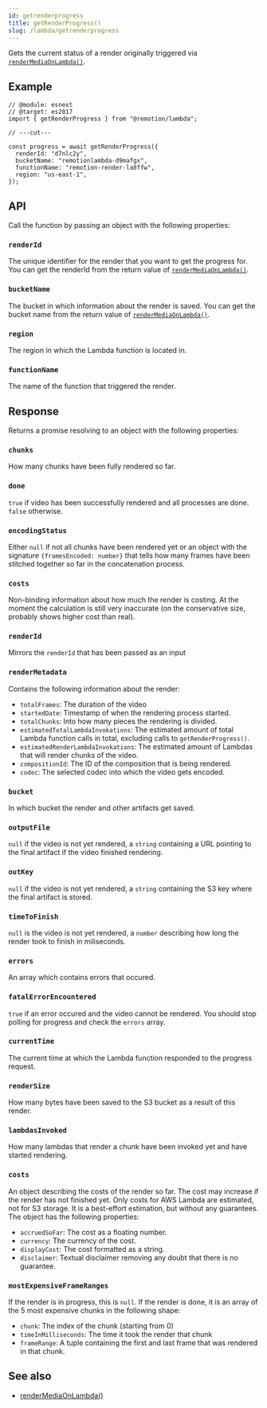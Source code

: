 ```yaml
---
id: getrenderprogress
title: getRenderProgress()
slug: /lambda/getrenderprogress
---
```


Gets the current status of a render originally triggered via [`renderMediaOnLambda()`](/docs/lambda/rendermediaonlambda).

## Example

```tsx twoslash
// @module: esnext
// @target: es2017
import { getRenderProgress } from "@remotion/lambda";

// ---cut---

const progress = await getRenderProgress({
  renderId: "d7nlc2y",
  bucketName: "remotionlambda-d9mafgx",
  functionName: "remotion-render-la8ffw",
  region: "us-east-1",
});
```

## API

Call the function by passing an object with the following properties:

### `renderId`

The unique identifier for the render that you want to get the progress for. You can get the renderId from the return value of [`renderMediaOnLambda()`](/docs/lambda/renderMediaonlambda).

### `bucketName`

The bucket in which information about the render is saved. You can get the bucket name from the return value of [`renderMediaOnLambda()`](/docs/lambda/rendermediaonlambda).

### `region`

The region in which the Lambda function is located in.

### `functionName`

The name of the function that triggered the render.

## Response

Returns a promise resolving to an object with the following properties:

### `chunks`

How many chunks have been fully rendered so far.

### `done`

`true` if video has been successfully rendered and all processes are done. `false` otherwise.

### `encodingStatus`

Either `null` if not all chunks have been rendered yet or an object with the signature `{framesEncoded: number}` that tells how many frames have been stitched together so far in the concatenation process.

### `costs`

Non-binding information about how much the render is costing. At the moment the calculation is still very inaccurate (on the conservative size, probably shows higher cost than real).

### `renderId`

Mirrors the `renderId` that has been passed as an input

### `renderMetadata`

Contains the following information about the render:

- `totalFrames`: The duration of the video
- `startedDate`: Timestamp of when the rendering process started.
- `totalChunks`: Into how many pieces the rendering is divided.
- `estimatedTotalLambdaInvokations`: The estimated amount of total Lambda function calls in total, excluding calls to `getRenderProgress()`.
- `estimatedRenderLambdaInvokations`: The estimated amount of Lambdas that will render chunks of the video.
- `compositionId`: The ID of the composition that is being rendered.
- `codec`: The selected codec into which the video gets encoded.

### `bucket`

In which bucket the render and other artifacts get saved.

### `outputFile`

`null` if the video is not yet rendered, a `string` containing a URL pointing to the final artifact if the video finished rendering.

### `outKey`

`null` if the video is not yet rendered, a `string` containing the S3 key where the final artifact is stored.

### `timeToFinish`

`null` is the video is not yet rendered, a `number` describing how long the render took to finish in miliseconds.

### `errors`

An array which contains errors that occured.

### `fatalErrorEncountered`

`true` if an error occured and the video cannot be rendered. You should stop polling for progress and check the `errors` array.

### `currentTime`

The current time at which the Lambda function responded to the progress request.

### `renderSize`

How many bytes have been saved to the S3 bucket as a result of this render.

### `lambdasInvoked`

How many lambdas that render a chunk have been invoked yet and have started rendering.

### `costs`

An object describing the costs of the render so far. The cost may increase if the render has not finished yet. Only costs for AWS Lambda are estimated, not for S3 storage. It is a best-effort estimation, but without any guarantees. The object has the following properties:

- `accruedSoFar`: The cost as a floating number.
- `currency`: The currency of the cost.
- `displayCost`: The cost formatted as a string.
- `disclaimer`: Textual disclaimer removing any doubt that there is no guarantee.

### `mostExpensiveFrameRanges`

If the render is in progress, this is `null`. If the render is done, it is an array of the 5 most expensive chunks in the following shape:

- `chunk`: The index of the chunk (starting from 0)
- `timeInMilliseconds`: The time it took the render that chunk
- `frameRange`: A tuple containing the first and last frame that was rendered in that chunk.

## See also

- [renderMediaOnLambda()](/docs/lambda/rendermediaonlambda)
